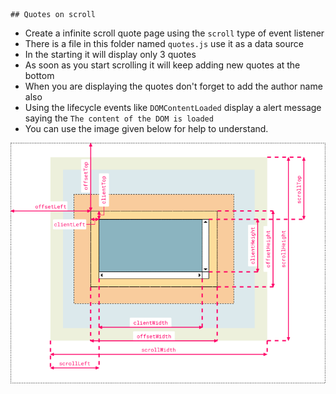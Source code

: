     ## Quotes on scroll

- Create a infinite scroll quote page using the `scroll` type of event listener
- There is a file in this folder named `quotes.js` use it as a data source
- In the starting it will display only 3 quotes
- As soon as you start scrolling it will keep adding new quotes at the bottom
- When you are displaying the quotes don't forget to add the author name also
- Using the lifecycle events like `DOMContentLoaded` display a alert message saying the `The content of the DOM is loaded`
- You can use the image given below for help to understand.

![](./terms.png)
